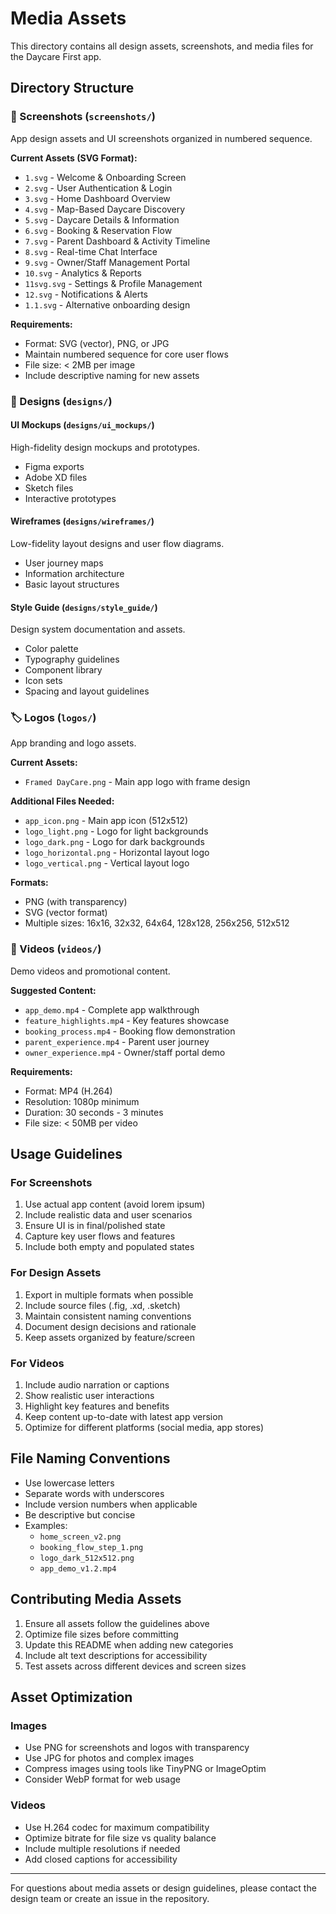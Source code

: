 # Media Assets

This directory contains all design assets, screenshots, and media files for the Daycare First app.

## Directory Structure

### 📱 Screenshots (`screenshots/`)
App design assets and UI screenshots organized in numbered sequence.

**Current Assets (SVG Format):**
- `1.svg` - Welcome & Onboarding Screen
- `2.svg` - User Authentication & Login
- `3.svg` - Home Dashboard Overview
- `4.svg` - Map-Based Daycare Discovery
- `5.svg` - Daycare Details & Information
- `6.svg` - Booking & Reservation Flow
- `7.svg` - Parent Dashboard & Activity Timeline
- `8.svg` - Real-time Chat Interface
- `9.svg` - Owner/Staff Management Portal
- `10.svg` - Analytics & Reports
- `11svg.svg` - Settings & Profile Management
- `12.svg` - Notifications & Alerts
- `1.1.svg` - Alternative onboarding design

**Requirements:**
- Format: SVG (vector), PNG, or JPG
- Maintain numbered sequence for core user flows
- File size: < 2MB per image
- Include descriptive naming for new assets

### 🎨 Designs (`designs/`)

#### UI Mockups (`designs/ui_mockups/`)
High-fidelity design mockups and prototypes.
- Figma exports
- Adobe XD files
- Sketch files
- Interactive prototypes

#### Wireframes (`designs/wireframes/`)
Low-fidelity layout designs and user flow diagrams.
- User journey maps
- Information architecture
- Basic layout structures

#### Style Guide (`designs/style_guide/`)
Design system documentation and assets.
- Color palette
- Typography guidelines
- Component library
- Icon sets
- Spacing and layout guidelines

### 🏷️ Logos (`logos/`)
App branding and logo assets.

**Current Assets:**
- `Framed DayCare.png` - Main app logo with frame design

**Additional Files Needed:**
- `app_icon.png` - Main app icon (512x512)
- `logo_light.png` - Logo for light backgrounds
- `logo_dark.png` - Logo for dark backgrounds
- `logo_horizontal.png` - Horizontal layout logo
- `logo_vertical.png` - Vertical layout logo

**Formats:**
- PNG (with transparency)
- SVG (vector format)
- Multiple sizes: 16x16, 32x32, 64x64, 128x128, 256x256, 512x512

### 🎥 Videos (`videos/`)
Demo videos and promotional content.

**Suggested Content:**
- `app_demo.mp4` - Complete app walkthrough
- `feature_highlights.mp4` - Key features showcase
- `booking_process.mp4` - Booking flow demonstration
- `parent_experience.mp4` - Parent user journey
- `owner_experience.mp4` - Owner/staff portal demo

**Requirements:**
- Format: MP4 (H.264)
- Resolution: 1080p minimum
- Duration: 30 seconds - 3 minutes
- File size: < 50MB per video

## Usage Guidelines

### For Screenshots
1. Use actual app content (avoid lorem ipsum)
2. Include realistic data and user scenarios
3. Ensure UI is in final/polished state
4. Capture key user flows and features
5. Include both empty and populated states

### For Design Assets
1. Export in multiple formats when possible
2. Include source files (.fig, .xd, .sketch)
3. Maintain consistent naming conventions
4. Document design decisions and rationale
5. Keep assets organized by feature/screen

### For Videos
1. Include audio narration or captions
2. Show realistic user interactions
3. Highlight key features and benefits
4. Keep content up-to-date with latest app version
5. Optimize for different platforms (social media, app stores)

## File Naming Conventions

- Use lowercase letters
- Separate words with underscores
- Include version numbers when applicable
- Be descriptive but concise
- Examples:
  - `home_screen_v2.png`
  - `booking_flow_step_1.png`
  - `logo_dark_512x512.png`
  - `app_demo_v1.2.mp4`

## Contributing Media Assets

1. Ensure all assets follow the guidelines above
2. Optimize file sizes before committing
3. Update this README when adding new categories
4. Include alt text descriptions for accessibility
5. Test assets across different devices and screen sizes

## Asset Optimization

### Images
- Use PNG for screenshots and logos with transparency
- Use JPG for photos and complex images
- Compress images using tools like TinyPNG or ImageOptim
- Consider WebP format for web usage

### Videos
- Use H.264 codec for maximum compatibility
- Optimize bitrate for file size vs quality balance
- Include multiple resolutions if needed
- Add closed captions for accessibility

---

For questions about media assets or design guidelines, please contact the design team or create an issue in the repository.
